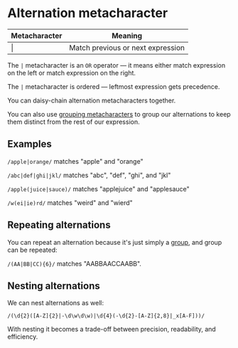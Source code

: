 # Alternation metacharacter

| Metacharacter | Meaning                           |
| ------------- | --------------------------------- |
| \|            | Match previous or next expression |

The `|` metacharacter is an `OR` operator — it means either match expression on the left or match expression on the right.

The `|` metacharacter is ordered — leftmost expression gets precedence.

You can daisy-chain alternation metacharacters together.

You can also use [grouping metacharacters](grouping.md) to group our alternations to keep them distinct from the rest of our expression.

## Examples

`/apple|orange/` matches "apple" and "orange"

`/abc|def|ghi|jkl/` matches "abc", "def", "ghi", and "jkl"

`/apple(juice|sauce)/` matches "applejuice" and "applesauce"

`/w(ei|ie)rd/` matches "weird" and "wierd"

## Repeating alternations

You can repeat an alternation because it's just simply a [group](grouping.md), and group can be repeated:

`/(AA|BB|CC){6}/` matches "AABBAACCAABB".

## Nesting alternations

We can nest alternations as well:

`/(\d{2}([A-Z]{2}|-\d\w\d\w)|\d{4}(-\d{2}-[A-Z]{2,8}|_x[A-F]))/`

With nesting it becomes a trade-off between precision, readability, and efficiency.
